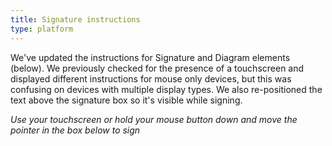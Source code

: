 ```yaml
---
title: Signature instructions
type: platform
---
```


We've updated the instructions for Signature and Diagram elements (below). We previously checked for the presence of a touchscreen and displayed different instructions for mouse only devices, but this was confusing on devices with multiple display types. We also re-positioned the text above the signature box so it's visible while signing.

*Use your touchscreen or hold your mouse button down and move the pointer in the box below to sign*